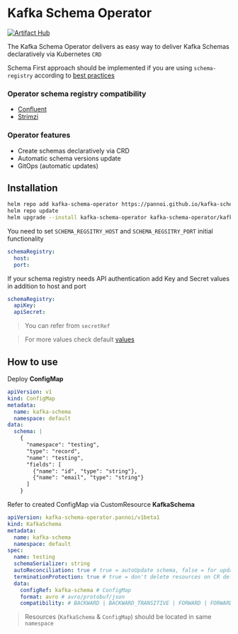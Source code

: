 # Kafka Schema Operator

[![Artifact Hub](https://img.shields.io/endpoint?url=https://artifacthub.io/badge/repository/kafka-schema-operator)](https://artifacthub.io/packages/search?repo=kafka-schema-operator)

The Kafka Schema Operator delivers as easy way to deliver Kafka Schemas declaratively via Kubernetes `CRD`

Schema First approach should be implemented if you are using `schema-registry` according to [best practices](https://docs.confluent.io/platform/current/schema-registry/schema_registry_onprem_tutorial.html#viewing-schemas-in-schema-registry)

### Operator schema registry compatibility

* [Confluent](https://github.com/confluentinc/schema-registry)
* [Strimzi](https://github.com/lsst-sqre/strimzi-registry-operator)

### Operator features

* Create schemas declaratively via CRD
* Automatic schema versions update
* GitOps (automatic updates)

## Installation

```bash
helm repo add kafka-schema-operator https://pannoi.github.io/kafka-schema-operator-helm/
helm repo update
helm upgrade --install kafka-schema-operator kafka-schema-operator/kafka-schema-operator --values values.yaml
```

You need to set `SCHEMA_REGSITRY_HOST` and `SCHEMA_REGSITRY_PORT` initial functionality

```yaml
schemaRegistry:
  host:
  port:
```

If your schema registry needs API authentication add Key and Secret values in addition to host and port
```yaml
schemaRegistry:
  apiKey:
  apiSecret:
```

> You can refer from `secretRef`

> For more values check default [values](kubernetes/values.yaml)

## How to use

Deploy __ConfigMap__

```yaml
apiVersion: v1
kind: ConfigMap
metadata:
  name: kafka-schema
  namespace: default
data:
  schema: |
    {
      "namespace": "testing",
      "type": "record",
      "name": "testing",
      "fields": [
        {"name": "id", "type": "string"},
        {"name": "email", "type": "string"}
      ]
    }

```

Refer to created ConfigMap via CustomResource __KafkaSchema__

```yaml
apiVersion: kafka-schema-operator.pannoi/v1beta1
kind: KafkaSchema
metadata:
  name: kafka-schema
  namespace: default
spec:
  name: testing
  schemaSerializer: string
  autoReconciliation: true # true = autoUpdate schema, false = for update CR should be re-created (not set => false)
  terminationProtection: true # true = don't delete resources on CR deletion, false = when CR deleted, deletes all resource: ConfigMap, Schema from registry (not set => false)
  data:
    configRef: kafka-schema # ConfigMap
    format: avro # avro/protobuf/json
    compatibility: # BACKWARD | BACKWARD_TRANSITIVE | FORWARD | FORWARD_TRANSITIVE | FULL | FULL_TRANSITIVE | NONE
```

> Resources (`KafkaSchema` & `ConfigMap`) should be located in same `namespace`

